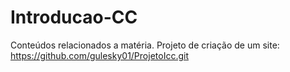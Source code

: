 # Introducao-CC
Conteúdos relacionados a matéria.
Projeto de criação de um site: https://github.com/gulesky01/ProjetoIcc.git

